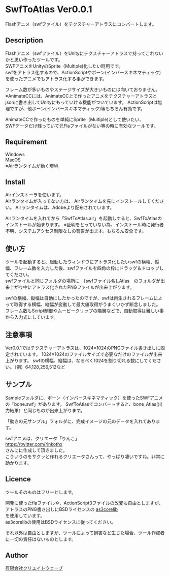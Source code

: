 # SwfToAtlas Ver0.0.1
Flashアニメ（swfファイル）をテクスチャーアトラスにコンバートします。

## Description
Flashアニメ（swfファイル）をUnityにテクスチャーアトラスで持ってこれないかと思い作ったツールです。  
SWFアニメをUnityのSprite（Multiple)化したい時用です。  
swfをアトラス化するので、ActionScriptやボーン(インバースキネマティック)を使ったアニメでもアトラス化する事ができます。  

フレーム数が多いものやステージサイズが大きいものには向いておりません。  
※AnimateCCには、AnimateCC上で作ったアニメをテクスチャーアトラスとjsonに書き出してUnityにもっていける機能がついています。
ActionScriptは無理ですが、他ボーン(インバースキネマティック)等もちろん有効です。

AnimateCCで作ったものを単純にSprite（Multiple)として使いたい、  
SWFデータだけ残っていて元Flaファイルがない等の時に有効なツールです。

## Requirement
Windows  
MacOS  
※Airランタイムが動く環境  

## Install
Airインストーラを使います。  
Airランタイムが入ってない方は、 Airランタイムを先にインストールしてください。
Airランタイムは、Adobeより配布されています。

Airランタイムを入れてから「SwfToAtlas.air」を起動しすると、SwfToAtlasのインストールが始まります。
※証明をとっていない為、インストール時に発行者不明、システムアクセス制限なしの警告が出ます。もちろん安全です。

## 使い方
ツールを起動すると、起動したウィンドウにアトラス化したいswfの横幅、縦幅、フレーム数を入力した後、swfファイルを四角の枠にドラッグ＆ドロップしてください。  
swfファイルと同じフォルダの場所に　[swfファイル名]_Atlas　のフォルダが出来上がり中にアトラス化されたPNGファイルが出来上がります。

swfの横幅、縦幅は自動にしたかったのですが、swfは再生されるフレームによって取得する横幅、縦幅が変動して最大値取得がうまくいかず断念しました。  
フレーム数もScript制御やムービークリップの階層などで、自動取得は難しい事から入力式にしています。

## 注意事項
Ver0.0.1ではテクスチャーアトラスは、1024×1024のPNGファイル書き出しに固定されています。
1024×1024のファイルサイズで必要なだけのファイルが出来上がります。
swfの横幅、縦幅は、なるべく1024を割り切れる数にしてください。（例）64,128,256,512など

## サンプル
Sampleフォルダに、ボーン（インバースキネマティック）を使ったSWFアニメの「bone.swf」があります。
SwfToAtlasでコンバートすると、bone_Atlas(出力結果）と同じものが出来上がります。

「動きの元サンプル」フォルダに、完成イメージの元のデータを入れてあります。

swfアニメは、クリエータ「りんこ」  
https://twitter.com/rinkothx  
さんにに作成して頂きました。  
こういうのをサクッと作れるクリエータさんって、やっぱり凄いですね。非常に助かります。

## Licence
ツールそのものはフリーとします。

開発に使ったflaファイルや、ActionScript3ファイルの改変も自由としますが、アトラスのPNG書き出しにBSDライセンスの 
[as3corelib](https://github.com/mikechambers/as3corelib)  
を使用しています。  
as3corelibの使用はBSDライセンスに従ってください。

それ以外は自由としますが、ツールによって損害など生じた場合、ツール作成者に一切の責任はないものとします。

## Author
[有限会社クリエイトウェーブ](http://www.createwave.jp)    
